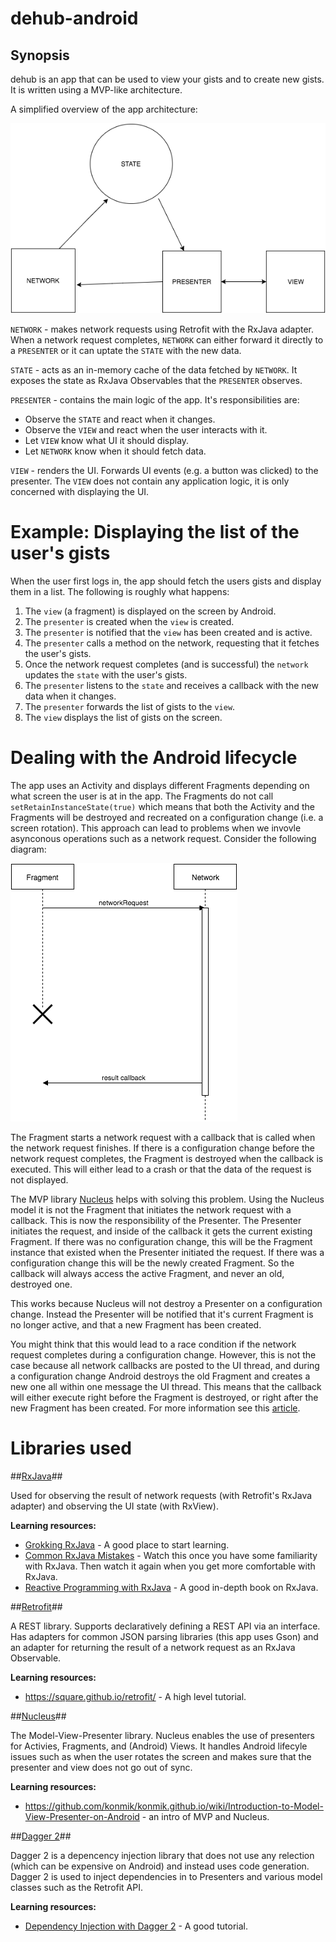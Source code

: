 # dehub-android

## Synopsis

dehub is an app that can be used to view your gists and to create new gists.
It is written using a MVP-like architecture.

A simplified overview of the app architecture:

![alt tag](docs/overview.png)

``NETWORK`` - makes network requests using Retrofit with the RxJava adapter. When a network request completes, ``NETWORK`` can either forward it directly to a ``PRESENTER`` or it can uptate the ``STATE`` with the new data.

``STATE`` - acts as an in-memory cache of the data fetched by ``NETWORK``. It exposes the state as RxJava Observables that the ``PRESENTER`` observes.

``PRESENTER`` - contains the main logic of the app. It's responsibilities are:
* Observe the ``STATE`` and react when it changes.
* Observe the ``VIEW`` and react when the user interacts with it.
* Let ``VIEW`` know what UI it should display.
* Let ``NETWORK`` know when it should fetch data.

``VIEW`` - renders the UI. Forwards UI events (e.g. a button was clicked) to the presenter. The ``VIEW`` does not contain any application logic, it is only concerned with displaying the UI.

# Example: Displaying the list of the user's gists

When the user first logs in, the app should fetch the users gists and display them in a list. The following is roughly what happens:

1. The ``view`` (a fragment) is displayed on the screen by Android.
2. The ``presenter`` is created when the ``view`` is created.
3. The ``presenter`` is notified that the ``view`` has been created and is active.
4. The ``presenter`` calls a method on the network, requesting that it fetches the user's gists.
5. Once the network request completes (and is successful) the ``network`` updates the ``state`` with the user's gists.
6. The ``presenter`` listens to the ``state`` and receives a callback with the new data when it changes.
7. The ``presenter`` forwards the list of gists to the ``view``.
8. The ``view`` displays the list of gists on the screen.

# Dealing with the Android lifecycle

The app uses an Activity and displays different Fragments depending on what screen the user is at in the app. The Fragments do not call ``setRetainInstanceState(true)`` which means that both the Activity and the Fragments will be destroyed and recreated on a configuration change (i.e. a screen rotation). This approach can lead to problems when we invovle asynconous operations such as a network request. Consider the following diagram:

![alt tag](docs/lifecycle_network.png)

The Fragment starts a network request with a callback that is called when the network request finishes. If there is a configuration change before the network request completes, the Fragment is destroyed when the callback is executed. This will either lead to a crash or that the data of the request is not displayed.

The MVP library [Nucleus](https://github.com/konmik/nucleus) helps with solving this problem. Using the Nucleus model it is not the Fragment that initiates the network request with a callback. This is now the responsibility of the Presenter. The Presenter initiates the request, and inside of the callback it gets the current existing Fragment. If there was no configuration change, this will be the Fragment instance that existed when the Presenter initiated the request. If there was a configuration change this will be the newly created Fragment. So the callback will always access the active Fragment, and never an old, destroyed one.

This works because Nucleus will not destroy a Presenter on a configuration change. Instead the Presenter will be notified that it's current Fragment is no longer active, and that a new Fragment has been created.

You might think that this would lead to a race condition if the network request completes during a configuration change. However, this is not the case because all network callbacks are posted to the UI thread, and during a configuration change Android destroys the old Fragment and creates a new one all within one message the UI thread. This means that the callback will either execute right before the Fragment is destroyed, or right after the new Fragment has been created. For more information see this [article](https://medium.com/square-corner-blog/a-journey-on-the-android-main-thread-lifecycle-bits-d916bc1ee6b2#.v2mcyfn10).

# Libraries used

##[RxJava](https://github.com/ReactiveX/RxJava)##

Used for observing the result of network requests (with Retrofit's RxJava adapter) and observing the UI state (with RxView).

__Learning resources:__
* [Grokking RxJava](http://blog.danlew.net/2014/09/15/grokking-rxjava-part-1/) - A good place to start learning.
* [Common RxJava Mistakes](https://www.youtube.com/watch?v=QdmkXL7XikQ) - Watch this once you have some familiarity with RxJava. Then watch it again when you get more comfortable with RxJava.
* [Reactive Programming with RxJava](http://shop.oreilly.com/product/0636920042228.do) - A good in-depth book on RxJava.

##[Retrofit](https://github.com/square/retrofit)##

A REST library. Supports declaratively defining a REST API via an interface. Has adapters for common JSON parsing libraries (this app uses Gson) and an adapter for returning the result of a network request as an RxJava Observable.

__Learning resources:__
* https://square.github.io/retrofit/ - A high level tutorial.

##[Nucleus](https://github.com/konmik/nucleus)##

The Model-View-Presenter library. Nucleus enables the use of presenters for Activies, Fragments, and (Android) Views. It handles Android lifecyle issues such as when the user rotates the screen and makes sure that the presenter and view does not go out of sync.

__Learning resources:__
* https://github.com/konmik/konmik.github.io/wiki/Introduction-to-Model-View-Presenter-on-Android - an intro of MVP and Nucleus.

##[Dagger 2](https://github.com/google/dagger)##

Dagger 2 is a depencency injection library that does not use any relection (which can be expensive on Android) and instead uses code generation. Dagger 2 is used to inject dependencies in to Presenters and various model classes such as the Retrofit API.

__Learning resources:__
* [Dependency Injection with Dagger 2](https://github.com/codepath/android_guides/wiki/Dependency-Injection-with-Dagger-2) - A good tutorial.




